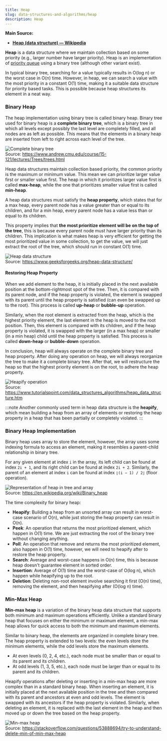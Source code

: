 ```yaml
---
title: Heap
slug: data-structures-and-algorithms/heap
description: Heap
---
```


**Main Source:**

- **[Heap (data structure) — Wikipedia](<https://en.wikipedia.org/wiki/Heap_(data_structure)>)**

**Heap** is a data structure where we maintain collection based on some priority (e.g., larger number have larger priority). Heap is an implementation of [priority queue](/cs-notes/data-structures-and-algorithms/queue#priority-queue) using a binary tree (although other variant exist).

In typical binary tree, searching for a value typically results in O(log n) or the worst case in O(n) time. However, in heap, we can search a value with the most priority in a constant O(1) time, making it a suitable data structure for priority based tasks. This is possible because heap structures its element in a neat way.

### Binary Heap

The heap implementation using binary tree is called binary heap. Binary tree used for binary heap is a **complete binary tree**, which is a binary tree in which all levels except possibly the last level are completely filled, and all nodes are as left as possible. This means that the elements in a binary heap are inserted from left to right across each level of the tree.

![Complete binary tree](./complete-tree.png)  
Source: https://www.andrew.cmu.edu/course/15-121/lectures/Trees/trees.html

Heap data structures maintain collection based priority, the common priority is the maximum or minimum value. This mean we can prioritize larger value first or smaller value first. The heap in which it prioritizes larger value first is called **max-heap**, while the one that prioritizes smaller value first is called **min-heap**.

A heap data structures must satisfy the **heap property**, which states that for a max heap, every parent node has a value greater than or equal to its children, and for a min heap, every parent node has a value less than or equal to its children.

This property implies that **the most prioritize element will be on the top of the tree**, this is because every parent node must have larger priority than its children. This implication is what makes heap is very efficient for getting the most prioritized value in some collection, to get the value, we will just extract the root of the tree, which should run in constant O(1) time.

![Heap data structure](./heap.png)  
Source: https://www.geeksforgeeks.org/heap-data-structure/

#### Restoring Heap Property

When we add element to the heap, it is initially placed in the next available position at the bottom-rightmost spot of the tree. Then, it is compared with its parent node, and if the heap property is violated, the element is swapped with its parent until the heap property is satisfied (can even be swapped up to the root). This process is called **up-heap** or **bubble-up** operation.

Similarly, when the root element is extracted from the heap, which is the highest priority element, the last element in the heap is moved to the root position. Then, this element is compared with its children, and if the heap property is violated, it is swapped with the larger (in a max heap) or smaller (in a min heap) child until the heap property is satisfied. This process is called **down-heap** or **bubble-down** operation.

In conclusion, heap will always operate on the complete binary tree and heap property. After doing any operation on heap, we will always reorganize the tree to make it a complete binary tree. After that, we will restructure the heap so that the highest priority element is on the root, to adhere the heap property.

![Heapify operation](./heapify.gif)  
Source: https://www.tutorialspoint.com/data_structures_algorithms/heap_data_structure.htm

:::note
Another commonly used term in heap data structure is the **heapify**, which mean building a heap from an array of elements or restoring the heap property in a heap that has been partially or completely violated.
:::

### Binary Heap Implementation

Binary heap uses array to store the element, however, the array uses some indexing formula to access an element, making it resembles a parent-child relationship in binary tree.

For any given element at index `i` in the array, its left child can be found at index `2i + 1`, and its right child can be found at index `2i + 2`. Similarly, the parent of an element at index `i` can be found at index `⌊(i − 1) / 2⌋` (floor operation).

![Representation of heap in tree and array](./heap-representation.png)  
Source: https://en.wikipedia.org/wiki/Binary_heap

The time complexity for binary heap:

- **Heapify**: Building a heap from an unsorted array can result in worst-case scenario of O(n), while just storing the heap property can result in O(n).
- **Peek**: An operation that returns the most prioritized element, which happen in O(1) time. We are just extracting the root of the binary tree without changing anything.
- **Poll**: An operation that remove and returns the most prioritized element, also happen in O(1) time, however, we will need to heapify after to restore the heap property.
- **Search**: Average and worst-case happens in O(n) time, this is because heap doesn't guarantee element in sorted order.
- **Insertion**: Average of O(1) time and the worst-case of O(log n), which happen while heapifying up to the root.
- **Deletion**: Deleting non-root element involve searching it first (O(n) time), removing the element, and then heapifying after (O(log n) time).

### Min-Max Heap

**Min-max heap** is a variation of the binary heap data structure that supports both minimum and maximum operations efficiently. Unlike a standard binary heap that focuses on either the minimum or maximum element, a min-max heap allows for quick access to both the minimum and maximum elements.

Similar to binary heap, the elements are organized in complete binary tree. The heap property is extended to two levels: the even levels store the minimum elements, while the odd levels store the maximum elements.

- At even levels (0, 2, 4, etc.), each node must be smaller than or equal to its parent and its children.
- At odd levels (1, 3, 5, etc.), each node must be larger than or equal to its parent and its children.

Heapify operations after deleting or inserting in a min-max heap are more complex than in a standard binary heap. When inserting an element, it is initially placed at the next available position in the tree and then compared with its parent and ancestors at even and odd levels. The element is swapped with its ancestors if the heap property is violated. Similarly, when deleting an element, it is replaced with the last element in the heap and then moved up or down the tree based on the heap property.

![Min-max heap](./min-max-heap.png)  
Source: https://stackoverflow.com/questions/53888694/try-to-understand-delete-min-of-min-max-heap
